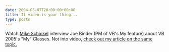 ```yaml
---
date: 2004-05-07T20:00:00+00:00
title: If video is your thing...
type: posts
---
```

Watch [Mike Schinkel](https://blogs.xtras.net/mikes/videos/JoeBinderVsConnectionsApril2004.html) interview Joe Binder (PM of VB's My feature) about VB 2005's "My" Classes. Not into video, [check out my article on the same topic.](https://msdn.microsoft.com/vbasic/default.aspx?pull=/msdnmag/issues/04/05/visualbasic2005/default.aspx)
